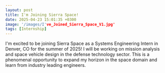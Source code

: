 ```yaml
---
layout: post
title: I'm Joining Sierra Space!
date: 2025-04-23 15:01:35 +0300
image: '/images/I've_Joined_Sierra_Space_V1.jpg'
tags: [Internship]
---
```

I'm excited to be joining Sierra Space as a Systems Engineering Intern in Denver, CO for the summer of 2025! I will be working on mission analysis and space vehicle design in the defense technology sector. This is a phenomenal opportunity to expand my horizon in the space domain and learn from industry leading engineers.

